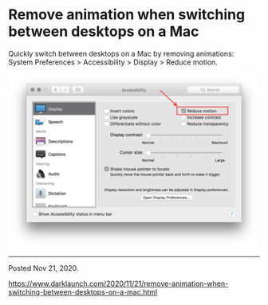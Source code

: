 # Remove animation when switching between desktops on a Mac

Quickly switch between desktops on a Mac by removing animations: System Preferences > Accessibility > Display > Reduce motion.

<img alt="" src="/img/uploads/2020-11/remove-desktop-animations.png" />

---

Posted Nov 21, 2020.

https://www.darklaunch.com/2020/11/21/remove-animation-when-switching-between-desktops-on-a-mac.html